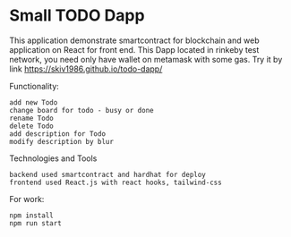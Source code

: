 # Small TODO Dapp

This application demonstrate smartcontract for blockchain and web application on React for front end.
This Dapp located in rinkeby test network, you need only have wallet on metamask with some gas.
Try it by link https://skiv1986.github.io/todo-dapp/

Functionality:

    add new Todo
    change board for todo - busy or done
    rename Todo
    delete Todo
    add description for Todo
    modify description by blur

Technologies and Tools

    backend used smartcontract and hardhat for deploy
    frontend used React.js with react hooks, tailwind-css


For work:

```shell
npm install
npm run start
```
